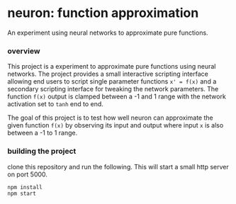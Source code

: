 # neuron: function approximation

An experiment using neural networks to approximate pure functions.

### overview

This project is a experiment to approximate pure functions using neural networks. The project
provides a small interactive scripting interface allowing end users to script single parameter 
functions ```x' = f(x)``` and a secondary scripting interface for tweaking the network 
parameters. The function ```f(x)``` output is clamped between a -1 and 1 range with the network
activation set to ```tanh``` end to end.

The goal of this project is to test how well neuron can approximate the given function ```f(x)``` by
observing its input and output where input ```x``` is also between a -1 to 1 range.

###  building the project

clone this repository and run the following. This will start a small http server on port 5000.

```
npm install
npm start
```